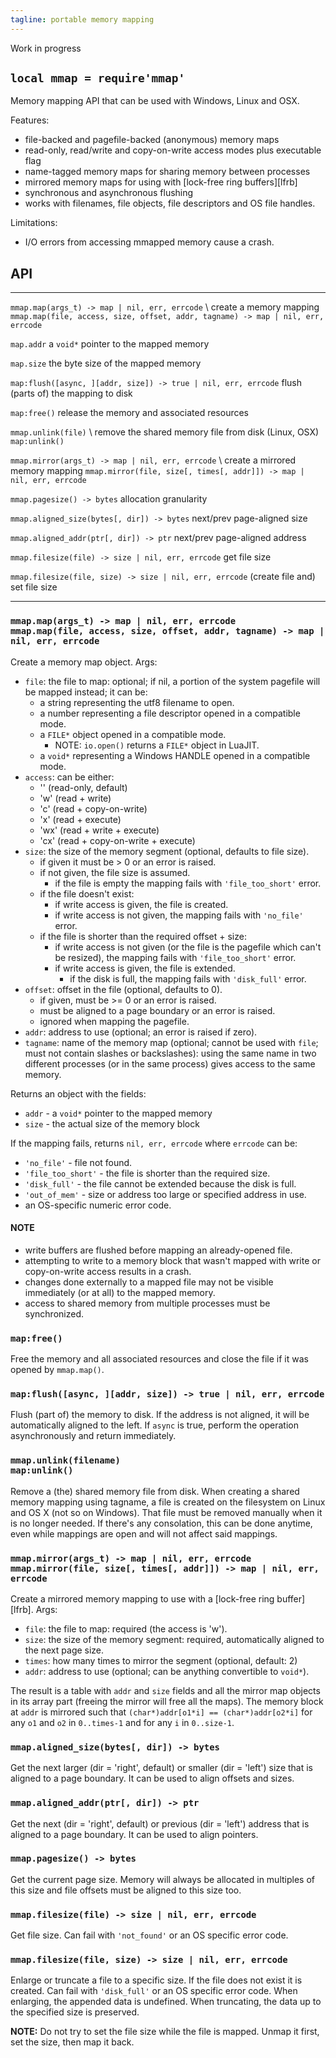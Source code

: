 ```yaml
---
tagline: portable memory mapping
---
```


<warn>Work in progress</warn>

## `local mmap = require'mmap'`

Memory mapping API that can be used with Windows, Linux and OSX.

Features:

  * file-backed and pagefile-backed (anonymous) memory maps
  * read-only, read/write and copy-on-write access modes plus executable flag
  * name-tagged memory maps for sharing memory between processes
  * mirrored memory maps for using with [lock-free ring buffers][lfrb]
  * synchronous and asynchronous flushing
  * works with filenames, file objects, file descriptors and OS file handles.

Limitations:

  * I/O errors from accessing mmapped memory cause a crash.


## API

----------------------------------------------------------------------------------- ---------------------------------------------------------------------------------
`mmap.map(args_t) -> map | nil, err, errcode` \                                     create a memory mapping
`mmap.map(file, access, size, offset, addr, tagname) -> map | nil, err, errcode`

`map.addr`                                                                          a `void*` pointer to the mapped memory

`map.size`                                                                          the byte size of the mapped memory

`map:flush([async, ][addr, size]) -> true | nil, err, errcode`                      flush (parts of) the mapping to disk

`map:free()`                                                                        release the memory and associated resources

`mmap.unlink(file)` \                                                               remove the shared memory file from disk (Linux, OSX)
`map:unlink()`

`mmap.mirror(args_t) -> map | nil, err, errcode` \                                  create a mirrored memory mapping
`mmap.mirror(file, size[, times[, addr]]) -> map | nil, err, errcode`

`mmap.pagesize() -> bytes`                                                          allocation granularity

`mmap.aligned_size(bytes[, dir]) -> bytes`                                          next/prev page-aligned size

`mmap.aligned_addr(ptr[, dir]) -> ptr`                                              next/prev page-aligned address

`mmap.filesize(file) -> size | nil, err, errcode`                                   get file size

`mmap.filesize(file, size) -> size | nil, err, errcode`                             (create file and) set file size
----------------------------------------------------------------------------------- ---------------------------------------------------------------------------------

### `mmap.map(args_t) -> map | nil, err, errcode` <br> `mmap.map(file, access, size, offset, addr, tagname) -> map | nil, err, errcode`

Create a memory map object. Args:

* `file`: the file to map: optional; if nil, a portion of the system pagefile
will be mapped instead; it can be:
	* a string representing the utf8 filename to open.
	* a number representing a file descriptor opened in a compatible mode.
	* a `FILE*` object opened in a compatible mode.
		* NOTE: `io.open()` returns a `FILE*` object in LuaJIT.
	* a `void*` representing a Windows HANDLE opened in a compatible mode.
* `access`: can be either:
	* '' (read-only, default)
	* 'w' (read + write)
	* 'c' (read + copy-on-write)
	* 'x' (read + execute)
	* 'wx' (read + write + execute)
	* 'cx' (read + copy-on-write + execute)
* `size`: the size of the memory segment (optional, defaults to file size).
	* if given it must be > 0 or an error is raised.
	* if not given, the file size is assumed.
		* if the file is empty the mapping fails with `'file_too_short'` error.
	* if the file doesn't exist:
		* if write access is given, the file is created.
		* if write access is not given, the mapping fails with `'no_file'` error.
	* if the file is shorter than the required offset + size:
		* if write access is not given (or the file is the pagefile which
		can't be resized), the mapping fails with `'file_too_short'` error.
		* if write access is given, the file is extended.
			* if the disk is full, the mapping fails with `'disk_full'` error.
* `offset`: offset in the file (optional, defaults to 0).
	* if given, must be >= 0 or an error is raised.
	* must be aligned to a page boundary or an error is raised.
	* ignored when mapping the pagefile.
* `addr`: address to use (optional; an error is raised if zero).
* `tagname`: name of the memory map (optional; cannot be used with `file`;
must not contain slashes or backslashes): using the same name in two
different processes (or in the same process) gives access to the same memory.

Returns an object with the fields:

* `addr` - a `void*` pointer to the mapped memory
* `size` - the actual size of the memory block

If the mapping fails, returns `nil, err, errcode` where `errcode` can be:

* `'no_file'` - file not found.
* `'file_too_short'` - the file is shorter than the required size.
* `'disk_full'` - the file cannot be extended because the disk is full.
* `'out_of_mem'` - size or address too large or specified address in use.
* an OS-specific numeric error code.

#### NOTE

* write buffers are flushed before mapping an already-opened file.
* attempting to write to a memory block that wasn't mapped with write
or copy-on-write access results in a crash.
* changes done externally to a mapped file may not be visible immediately
(or at all) to the mapped memory.
* access to shared memory from multiple processes must be synchronized.


### `map:free()`

Free the memory and all associated resources and close the file
if it was opened by `mmap.map()`.


### `map:flush([async, ][addr, size]) -> true | nil, err, errcode`

Flush (part of) the memory to disk. If the address is not aligned,
it will be automatically aligned to the left. If `async` is true,
perform the operation asynchronously and return immediately.


### `mmap.unlink(filename)` <br> `map:unlink()`

Remove a (the) shared memory file from disk. When creating a shared memory
mapping using tagname, a file is created on the filesystem on Linux
and OS X (not so on Windows). That file must be removed manually when it is
no longer needed. If there's any consolation, this can be done anytime,
even while mappings are open and will not affect said mappings.


### `mmap.mirror(args_t) -> map | nil, err, errcode` <br> `mmap.mirror(file, size[, times[, addr]]) -> map | nil, err, errcode`

Create a mirrored memory mapping to use with a [lock-free ring buffer][lfrb].
Args:

* `file`: the file to map: required (the access is 'w').
* `size`: the size of the memory segment: required, automatically aligned
to the next page size.
* `times`: how many times to mirror the segment (optional, default: 2)
* `addr`: address to use (optional; can be anything convertible to `void*`).

The result is a table with `addr` and `size` fields and all the mirror map
objects in its array part (freeing the mirror will free all the maps).
The memory block at `addr` is mirrored such that
`(char*)addr[o1*i] == (char*)addr[o2*i]` for any `o1` and `o2` in
`0..times-1` and for any `i` in `0..size-1`.


### `mmap.aligned_size(bytes[, dir]) -> bytes`

Get the next larger (dir = 'right', default) or smaller (dir = 'left') size
that is aligned to a page boundary. It can be used to align offsets and sizes.


### `mmap.aligned_addr(ptr[, dir]) -> ptr`

Get the next (dir = 'right', default) or previous (dir = 'left') address that
is aligned to a page boundary. It can be used to align pointers.


### `mmap.pagesize() -> bytes`

Get the current page size. Memory will always be allocated in multiples
of this size and file offsets must be aligned to this size too.


### `mmap.filesize(file) -> size | nil, err, errcode`

Get file size. Can fail with `'not_found'` or an OS specific error code.


### `mmap.filesize(file, size) -> size | nil, err, errcode`

Enlarge or truncate a file to a specific size. If the file does not exist
it is created. Can fail with `'disk_full'` or an OS specific error code.
When enlarging, the appended data is undefined. When truncating, the data
up to the specified size is preserved.

__NOTE:__ Do not try to set the file size while the file is mapped.
Unmap it first, set the size, then map it back.
